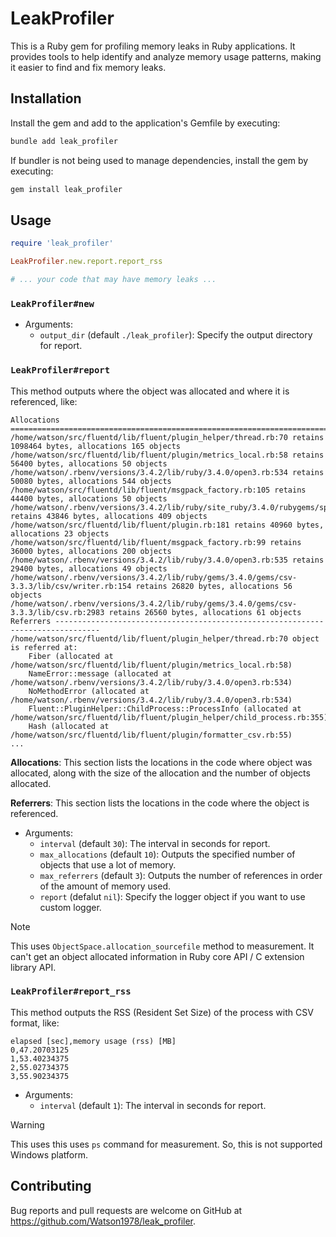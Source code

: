 # LeakProfiler

This is a Ruby gem for profiling memory leaks in Ruby applications.
It provides tools to help identify and analyze memory usage patterns, making it easier to find and fix memory leaks.

## Installation

Install the gem and add to the application's Gemfile by executing:

```bash
bundle add leak_profiler
```

If bundler is not being used to manage dependencies, install the gem by executing:

```bash
gem install leak_profiler
```

## Usage

```ruby
require 'leak_profiler'

LeakProfiler.new.report.report_rss

# ... your code that may have memory leaks ...
```

### `LeakProfiler#new`
* Arguments:
  * `output_dir` (default `./leak_profiler`): Specify the output directory for report.

### `LeakProfiler#report`
This method outputs where the object was allocated and where it is referenced, like:

```
Allocations ================================================================================
/home/watson/src/fluentd/lib/fluent/plugin_helper/thread.rb:70 retains 1098464 bytes, allocations 165 objects
/home/watson/src/fluentd/lib/fluent/plugin/metrics_local.rb:58 retains 56400 bytes, allocations 50 objects
/home/watson/.rbenv/versions/3.4.2/lib/ruby/3.4.0/open3.rb:534 retains 50080 bytes, allocations 544 objects
/home/watson/src/fluentd/lib/fluent/msgpack_factory.rb:105 retains 44400 bytes, allocations 50 objects
/home/watson/.rbenv/versions/3.4.2/lib/ruby/site_ruby/3.4.0/rubygems/specification.rb:1093 retains 43846 bytes, allocations 409 objects
/home/watson/src/fluentd/lib/fluent/plugin.rb:181 retains 40960 bytes, allocations 23 objects
/home/watson/src/fluentd/lib/fluent/msgpack_factory.rb:99 retains 36000 bytes, allocations 200 objects
/home/watson/.rbenv/versions/3.4.2/lib/ruby/3.4.0/open3.rb:535 retains 29400 bytes, allocations 49 objects
/home/watson/.rbenv/versions/3.4.2/lib/ruby/gems/3.4.0/gems/csv-3.3.3/lib/csv/writer.rb:154 retains 26820 bytes, allocations 56 objects
/home/watson/.rbenv/versions/3.4.2/lib/ruby/gems/3.4.0/gems/csv-3.3.3/lib/csv.rb:2983 retains 26560 bytes, allocations 61 objects
Referrers --------------------------------------------------------------------------------
/home/watson/src/fluentd/lib/fluent/plugin_helper/thread.rb:70 object is referred at:
    Fiber (allocated at /home/watson/src/fluentd/lib/fluent/plugin/metrics_local.rb:58)
    NameError::message (allocated at /home/watson/.rbenv/versions/3.4.2/lib/ruby/3.4.0/open3.rb:534)
    NoMethodError (allocated at /home/watson/.rbenv/versions/3.4.2/lib/ruby/3.4.0/open3.rb:534)
    Fluent::PluginHelper::ChildProcess::ProcessInfo (allocated at /home/watson/src/fluentd/lib/fluent/plugin_helper/child_process.rb:355)
    Hash (allocated at /home/watson/src/fluentd/lib/fluent/plugin/formatter_csv.rb:55)
...
```

**Allocations**: This section lists the locations in the code where object was allocated, along with the size of the allocation and the number of objects allocated.

**Referrers**: This section lists the locations in the code where the object is referenced.

* Arguments:
  * `interval` (default `30`): The interval in seconds for report.
  * `max_allocations` (default `10`): Outputs the specified number of objects that use a lot of memory.
  * `max_referrers` (default `3`): Outputs the number of references in order of the amount of memory used.
  * `report` (defalut `nil`): Specify the logger object if you want to use custom logger.

> [!NOTE]
> This uses `ObjectSpace.allocation_sourcefile` method to measurement.
> It can't get an object allocated information in Ruby core API / C extension library API.

### `LeakProfiler#report_rss`
This method outputs the RSS (Resident Set Size) of the process with CSV format, like:

```
elapsed [sec],memory usage (rss) [MB]
0,47.20703125
1,53.40234375
2,55.02734375
3,55.90234375
```

* Arguments:
  * `interval` (default `1`): The interval in seconds for report.

> [!WARNING]
> This uses this uses `ps` command for measurement.
> So, this is not supported Windows platform.

## Contributing

Bug reports and pull requests are welcome on GitHub at https://github.com/Watson1978/leak_profiler.
